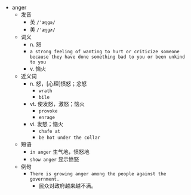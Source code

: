 - anger
  - 发音
    - 英 `/'æŋgə/`
    - 美 `/'æŋɡɚ/`
  - 词义
    - n. 怒
    - `a strong feeling of wanting to hurt or criticize someone because they have done something bad to you or been unkind to you`
    - v. 恼火
  - 近义词
    - n. 怒，[心理]愤怒；忿怒
      - `wrath`
      - `bile`
    - vt. 使发怒，激怒；恼火
      - `provoke`
      - `enrage`
    - vi. 发怒；恼火
      - `chafe at`
      - `be hot under the collar`
  - 短语
    - `in anger` 生气地，愤怒地 
    - `show anger` 显示愤怒 
  - 例句
    - `There is growing anger among the people against the government.`
      - 民众对政府越来越不满。

